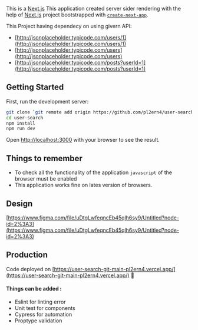This is a [Next.js](https://nextjs.org/) 
This application created server sider rendering with the help of [Next.js](https://nextjs.org/) project bootstrapped with [`create-next-app`](https://github.com/vercel/next.js/tree/canary/packages/create-next-app).

This Project having dependecy on using givern API:

 - [http://jsonplaceholder.typicode.com/users/1](http://jsonplaceholder.typicode.com/users/1)
 - [http://jsonplaceholder.typicode.com/users](http://jsonplaceholder.typicode.com/users)
 - [http://jsonplaceholder.typicode.com/posts?userId=1](http://jsonplaceholder.typicode.com/posts?userId=1)

## Getting Started

First, run the development server:

```bash
git clone `git remote add origin https://github.com/pl2ern4/user-search.git` 
cd user-search 
npm install
npm run dev
```

Open [http://localhost:3000](http://localhost:3000) with your browser to see the result.

## Things to remember

- To check all the functionality of the application `javascript` of the browser must be enabled
- This application works fine on lates version of browsers.

## Design
  [https://www.figma.com/file/uDtgLwfeqncEb45qlh6sy9/Untitled?node-id=2%3A3](https://www.figma.com/file/uDtgLwfeqncEb45qlh6sy9/Untitled?node-id=2%3A3)

## Production

Code deployed on [https://user-search-git-main-pl2ern4.vercel.app/](https://user-search-git-main-pl2ern4.vercel.app/) 💅

#### Things can be added :
- Eslint for linting error
- Unit test for components
- Cypress for automation
- Proptype validation
